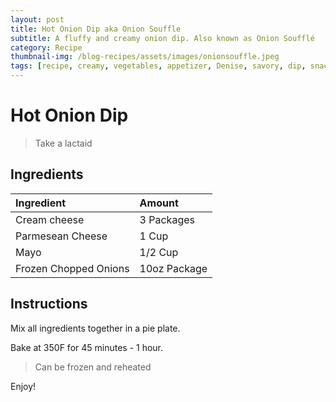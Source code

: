 ```yaml
---
layout: post
title: Hot Onion Dip aka Onion Souffle
subtitle: A fluffy and creamy onion dip. Also known as Onion Soufflé
category: Recipe
thumbnail-img: /blog-recipes/assets/images/onionsouffle.jpeg
tags: [recipe, creamy, vegetables, appetizer, Denise, savory, dip, snacks]
---
```


# Hot Onion Dip

> Take a lactaid 

## Ingredients

| Ingredient | Amount|
| :------ |:--- |
| Cream cheese | 3 Packages |
| Parmesean Cheese | 1 Cup | 
| Mayo | 1/2 Cup |
| Frozen Chopped Onions | 10oz Package|


## Instructions

Mix all ingredients together in a pie plate.

Bake at 350F for 45 minutes - 1 hour. 

> Can be frozen and reheated

Enjoy!
